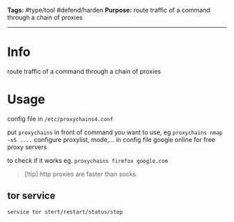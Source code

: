 **Tags:** #type/tool #defend/harden
**Purpose:** route traffic of a command through a chain of proxies

---
# Info
route traffic of a command through a chain of proxies
# Usage
config file in `/etc/proxychains4.conf`

put `proxychains` in front of command you want to use, eg `proxychains nmap -sS ....`
configure proxylist, mode,... in config file
google online for free proxy servers

to check if it works
eg. `proxychains firefox google.com`

> [!tip] http proxies are faster than socks
## tor service
`service tor stert/restart/status/stop`


